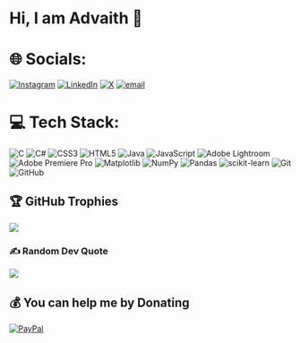 # Hi, I am Advaith 🐣


# 🌐 Socials:
[![Instagram](https://img.shields.io/badge/Instagram-%23E4405F.svg?logo=Instagram&logoColor=white)](https://instagram.com/advaith_dinkar) [![LinkedIn](https://img.shields.io/badge/LinkedIn-%230077B5.svg?logo=linkedin&logoColor=white)](https://linkedin.com/in/advaith-dinkar) [![X](https://img.shields.io/badge/X-black.svg?logo=X&logoColor=white)](https://x.com/advaith_dinkar) [![email](https://img.shields.io/badge/Email-D14836?logo=gmail&logoColor=white)](mailto:advaithdinkar@gmail.com) 

# 💻 Tech Stack:
![C](https://img.shields.io/badge/c-%2300599C.svg?style=flat&logo=c&logoColor=white) ![C#](https://img.shields.io/badge/c%23-%23239120.svg?style=flat&logo=csharp&logoColor=white) ![CSS3](https://img.shields.io/badge/css3-%231572B6.svg?style=flat&logo=css3&logoColor=white) ![HTML5](https://img.shields.io/badge/html5-%23E34F26.svg?style=flat&logo=html5&logoColor=white) ![Java](https://img.shields.io/badge/java-%23ED8B00.svg?style=flat&logo=openjdk&logoColor=white) ![JavaScript](https://img.shields.io/badge/javascript-%23323330.svg?style=flat&logo=javascript&logoColor=%23F7DF1E) ![Adobe Lightroom](https://img.shields.io/badge/Adobe%20Lightroom-31A8FF.svg?style=flat&logo=Adobe%20Lightroom&logoColor=white) ![Adobe Premiere Pro](https://img.shields.io/badge/Adobe%20Premiere%20Pro-9999FF.svg?style=flat&logo=Adobe%20Premiere%20Pro&logoColor=white) ![Matplotlib](https://img.shields.io/badge/Matplotlib-%23ffffff.svg?style=flat&logo=Matplotlib&logoColor=black) ![NumPy](https://img.shields.io/badge/numpy-%23013243.svg?style=flat&logo=numpy&logoColor=white) ![Pandas](https://img.shields.io/badge/pandas-%23150458.svg?style=flat&logo=pandas&logoColor=white) ![scikit-learn](https://img.shields.io/badge/scikit--learn-%23F7931E.svg?style=flat&logo=scikit-learn&logoColor=white) ![Git](https://img.shields.io/badge/git-%23F05033.svg?style=flat&logo=git&logoColor=white) ![GitHub](https://img.shields.io/badge/github-%23121011.svg?style=flat&logo=github&logoColor=white)
<!-- # 📊 GitHub Stats:
![](https://github-readme-stats.vercel.app/api?username=ichirakuramen69&theme=dark&hide_border=false&include_all_commits=false&count_private=false)<br/>
![](https://nirzak-streak-stats.vercel.app/?user=ichirakuramen69&theme=dark&hide_border=false)<br/>
![](https://github-readme-stats.vercel.app/api/top-langs/?username=ichirakuramen69&theme=dark&hide_border=false&include_all_commits=false&count_private=false&layout=compact)
-->
## 🏆 GitHub Trophies
![](https://github-profile-trophy.vercel.app/?username=ichirakuramen69&theme=aura&no-frame=true&no-bg=true&margin-w=4)

### ✍️ Random Dev Quote
![](https://quotes-github-readme.vercel.app/api?type=horizontal&theme=tokyonight)

<!--### 🔝 Top Contributed Repo
![](https://github-contributor-stats.vercel.app/api?username=ichirakuramen69&limit=5&theme=dark&combine_all_yearly_contributions=true)

---
[![](https://visitcount.itsvg.in/api?id=ichirakuramen69&icon=2&color=10)](https://visitcount.itsvg.in)
-->
  ## 💰 You can help me by Donating
  [![PayPal](https://img.shields.io/badge/PayPal-00457C?style=for-the-badge&logo=paypal&logoColor=white)](https://paypal.me/advaithdinkar) 

  
<!-- Proudly created with GPRM ( https://gprm.itsvg.in ) -->
